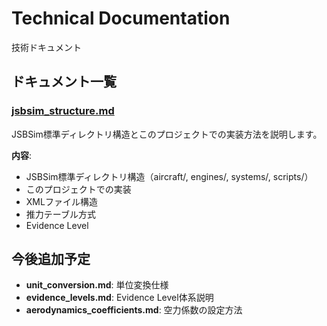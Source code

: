 # Technical Documentation

技術ドキュメント

## ドキュメント一覧

### [jsbsim_structure.md](jsbsim_structure.md)

JSBSim標準ディレクトリ構造とこのプロジェクトでの実装方法を説明します。

**内容**:
- JSBSim標準ディレクトリ構造（aircraft/, engines/, systems/, scripts/）
- このプロジェクトでの実装
- XMLファイル構造
- 推力テーブル方式
- Evidence Level

## 今後追加予定

- **unit_conversion.md**: 単位変換仕様
- **evidence_levels.md**: Evidence Level体系説明
- **aerodynamics_coefficients.md**: 空力係数の設定方法
